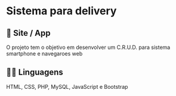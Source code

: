# Sistema para delivery
## 🎫 Site / App
O projeto tem o objetivo em desenvolver um C.R.U.D. para sistema smartphone e navegaroes web 

## 👨‍💻 Linguagens
HTML, CSS, PHP, MySQL, JavaScript e Bootstrap
